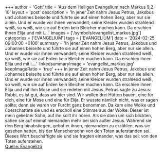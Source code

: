+++
author = 'Gott'
title = 'Aus dem Heiligen Evangelium nach Markus 9,2-10'
layout = 'post'
description = 'In jener Zeit nahm Jesus Petrus, Jakobus und Johannes beiseite und führte sie auf einen hohen Berg, aber nur sie allein. Und er wurde vor ihnen verwandelt; seine Kleider wurden strahlend weiß, so weiß, wie sie auf Erden kein Bleicher machen kann. Da erschien ihnen Elija und mit i....'
images = ['/symbols/evangelist_markus.jpg']
categories = ['EVANGELIUM']
tags = ['EVANGELIUM']
date = '2024-02-25 09:00:00 +0100'
summary = 'In jener Zeit nahm Jesus Petrus, Jakobus und Johannes beiseite und führte sie auf einen hohen Berg, aber nur sie allein. Und er wurde vor ihnen verwandelt; seine Kleider wurden strahlend weiß, so weiß, wie sie auf Erden kein Bleicher machen kann. Da erschien ihnen Elija und mit i....'
linkedsummaryImage = 'evangelist_markus.jpg'
keepImageRatio = 'true'
+++
In jener Zeit nahm Jesus Petrus, Jakobus und Johannes beiseite und führte sie auf einen hohen Berg, aber nur sie allein. Und er wurde vor ihnen verwandelt;
seine Kleider wurden strahlend weiß, so weiß, wie sie auf Erden kein Bleicher machen kann.
Da erschien ihnen Elija und mit ihm Mose und sie redeten mit Jesus.<!--more-->
Petrus sagte zu Jesus: Rabbi, es ist gut, dass wir hier sind. Wir wollen drei Hütten bauen, eine für dich, eine für Mose und eine für Elija.
Er wusste nämlich nicht, was er sagen sollte; denn sie waren vor Furcht ganz benommen.
Da kam eine Wolke und überschattete sie und es erscholl eine Stimme aus der Wolke: Dieser ist mein geliebter Sohn; auf ihn sollt ihr hören.
Als sie dann um sich blickten, sahen sie auf einmal niemanden mehr bei sich außer Jesus.
Während sie den Berg hinabstiegen, gebot er ihnen, niemandem zu erzählen, was sie gesehen hatten, bis der Menschensohn von den Toten auferstanden sei.
Dieses Wort beschäftigte sie und sie fragten einander, was das sei: von den Toten auferstehen.<br> [Quelle: Evangelizo](https://evangeliumtagfuertag.org/DE/gospel)